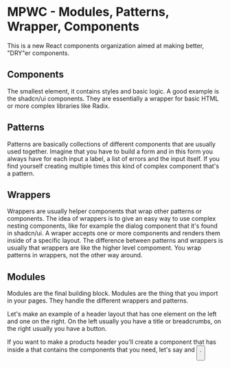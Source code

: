 # MPWC - Modules, Patterns, Wrapper, Components

This is a new React components organization aimed at making better, "DRY"er components.

## Components
The smallest element, it contains styles and basic logic. A good example is the shadcn/ui components. They are essentially a wrapper for basic HTML or more complex libraries like Radix. 

## Patterns
Patterns are basically collections of different components that are usually used together. Imagine that you have to build a form and in this form you always have for each input a label, a list of errors and the input itself. If you find yourself creating multiple times this kind of complex component that's a pattern.

## Wrappers
Wrappers are usually helper components that wrap other patterns or components. The idea of wrappers is to give an easy way to use complex nesting components, like for example the dialog component that it's found in shadcn/ui. A wraper accepts one or more components and renders them inside of a specific layout. 
The difference between patterns and wrappers is usually that wrappers are like the higher level compoment. You wrap patterns in wrappers, not the other way around.

## Modules
Modules are the final building block. Modules are the thing that you import in your pages. They handle the different wrappers and patterns.

Let's make an example of a header layout that has one element on the left and one on the right. On the left usually you have a title or breadcrumbs, on the right usually you have a button.

If you want to make a products header you'll create a component <ProductsHeader /> that has inside a <HeaderWrapper /> that contains the components that you need, let's say <BreadcrumbsPattern /> and <Button />.
